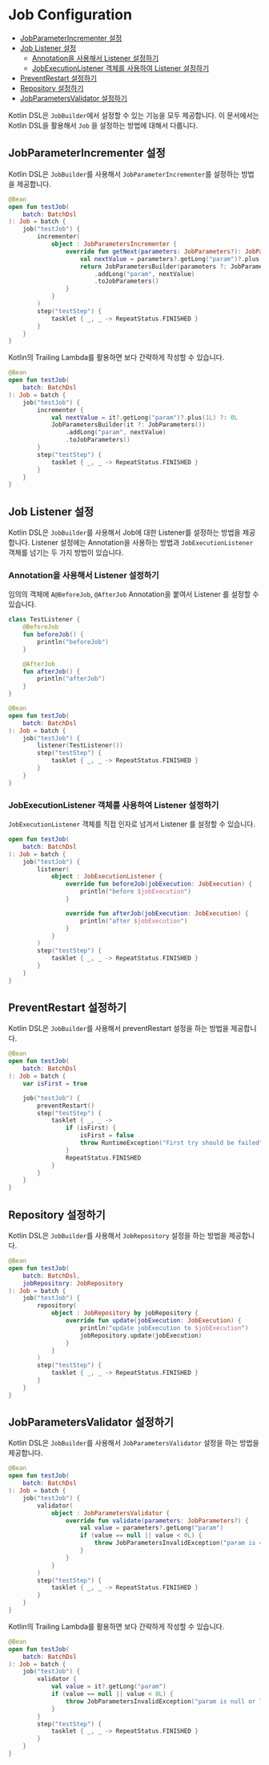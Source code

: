 # Job Configuration

- [JobParameterIncrementer 설정](#jobparameterincrementer-설정)
- [Job Listener 설정](#job-listener-설정)
  - [Annotation을 사용해서 Listener 설정하기](#annotation을-사용해서-listener-설정하기)
  - [JobExecutionListener 객체를 사용하여 Listener 설정하기](#jobexecutionlistener-객체를-사용하여-listener-설정하기)
- [PreventRestart 설정하기](#preventrestart-설정하기)
- [Repository 설정하기](#repository-설정하기)
- [JobParametersValidator 설정하기](#jobparametersvalidator-설정하기)

Kotlin DSL은 `JobBuilder`에서 설정할 수 있는 기능을 모두 제공합니다. 이 문서에서는 Kotlin DSL을 활용해서 `Job` 을 설정하는 방법에 대해서 다룹니다.

## JobParameterIncrementer 설정

Kotlin DSL은 `JobBuilder`를 사용해서 `JobParameterIncrementer`를 설정하는 방법을 제공합니다.

```kotlin
@Bean
open fun testJob(
    batch: BatchDsl
): Job = batch {
    job("testJob") {
        incrementer(
            object : JobParametersIncrementer {
                override fun getNext(parameters: JobParameters?): JobParameters {
                    val nextValue = parameters?.getLong("param")?.plus(1L) ?: 0L
                    return JobParametersBuilder(parameters ?: JobParameters())
                        .addLong("param", nextValue)
                        .toJobParameters()
                }
            }
        )
        step("testStep") {
            tasklet { _, _ -> RepeatStatus.FINISHED }
        }
    }
}
```

Kotlin의 Trailing Lambda를 활용하면 보다 간략하게 작성할 수 있습니다.

```kotlin
@Bean
open fun testJob(
    batch: BatchDsl
): Job = batch {
    job("testJob") {
        incrementer {
            val nextValue = it?.getLong("param")?.plus(1L) ?: 0L
            JobParametersBuilder(it ?: JobParameters())
                .addLong("param", nextValue)
                .toJobParameters()
        }
        step("testStep") {
            tasklet { _, _ -> RepeatStatus.FINISHED }
        }
    }
}
```

## Job Listener 설정

Kotlin DSL은 `JobBuilder`를 사용해서 Job에 대한 Listener를 설정하는 방법을 제공합니다. Listener 설정에는 Annotation을 사용하는 방법과 `JobExecutionListener` 객체를 넘기는 두 가지 방법이 있습니다.

### Annotation을 사용해서 Listener 설정하기

임의의 객체에 `A@BeforeJob`, `@AfterJob` Annotation을 붙여서 Listener 를 설정할 수 있습니다.

```kotlin
class TestListener {
    @BeforeJob
    fun beforeJob() {
        println("beforeJob")
    }

    @AfterJob
    fun afterJob() {
        println("afterJob")
    }
}

@Bean
open fun testJob(
    batch: BatchDsl
): Job = batch {
    job("testJob") {
        listener(TestListener())
        step("testStep") {
            tasklet { _, _ -> RepeatStatus.FINISHED }
        }
    }
}
```

### JobExecutionListener 객체를 사용하여 Listener 설정하기

`JobExecutionListener` 객체를 직접 인자로 넘겨서 Listener 를 설정할 수 있습니다.

```kotlin
open fun testJob(
    batch: BatchDsl
): Job = batch {
    job("testJob") {
        listener(
            object : JobExecutionListener {
                override fun beforeJob(jobExecution: JobExecution) {
                    println("before $jobExecution")
                }

                override fun afterJob(jobExecution: JobExecution) {
                    println("after $jobExecution")
                }
            }
        )
        step("testStep") {
            tasklet { _, _ -> RepeatStatus.FINISHED }
        }
    }
}
```

## PreventRestart 설정하기

Kotlin DSL은 `JobBuilder`를 사용해서 preventRestart 설정을 하는 방법을 제공합니다.

```kotlin
@Bean
open fun testJob(
    batch: BatchDsl
): Job = batch {
    var isFirst = true

    job("testJob") {
        preventRestart()
        step("testStep") {
            tasklet { _, _ ->
                if (isFirst) {
                    isFirst = false
                    throw RuntimeException("First try should be failed")
                }
                RepeatStatus.FINISHED
            }
        }
    }
}
```

## Repository 설정하기

Kotlin DSL은 `JobBuilder`를 사용해서 `JobRepository` 설정을 하는 방법을 제공합니다.

```kotlin
@Bean
open fun testJob(
    batch: BatchDsl,
    jobRepository: JobRepository
): Job = batch {
    job("testJob") {
        repository(
            object : JobRepository by jobRepository {
                override fun update(jobExecution: JobExecution) {
                    println("update jobExecution to $jobExecution")
                    jobRepository.update(jobExecution)
                }
            }
        )
        step("testStep") {
            tasklet { _, _ -> RepeatStatus.FINISHED }
        }
    }
}
```

## JobParametersValidator 설정하기

Kotlin DSL은 `JobBuilder`를 사용해서 `JobParametersValidator` 설정을 하는 방법을 제공합니다.

```kotlin
@Bean
open fun testJob(
    batch: BatchDsl
): Job = batch {
    job("testJob") {
        validator(
            object : JobParametersValidator {
                override fun validate(parameters: JobParameters?) {
                    val value = parameters?.getLong("param")
                    if (value == null || value < 0L) {
                        throw JobParametersInvalidException("param is < 0")
                    }
                }
            }
        )
        step("testStep") {
            tasklet { _, _ -> RepeatStatus.FINISHED }
        }
    }
}
```

Kotlin의 Trailing Lambda를 활용하면 보다 간략하게 작성할 수 있습니다.

```kotlin
@Bean
open fun testJob(
    batch: BatchDsl
): Job = batch {
    job("testJob") {
        validator {
            val value = it?.getLong("param")
            if (value == null || value < 0L) {
                throw JobParametersInvalidException("param is null or less than 0")
            }
        }
        step("testStep") {
            tasklet { _, _ -> RepeatStatus.FINISHED }
        }
    }
}
```
